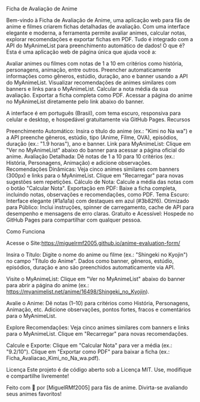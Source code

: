 Ficha de Avaliação de Anime
 
Bem-vindo à Ficha de Avaliação de Anime, uma aplicação web para fãs de anime e filmes criarem fichas detalhadas de avaliação. Com uma interface elegante e moderna, a ferramenta permite avaliar animes, calcular notas, explorar recomendações e exportar fichas em PDF. Tudo é integrado com a API do MyAnimeList para preenchimento automático de dados!
O que é?
Esta é uma aplicação web de página única que ajuda você a:

Avaliar animes ou filmes com notas de 1 a 10 em critérios como história, personagens, animação, entre outros.
Preencher automaticamente informações como gêneros, estúdio, duração, ano e banner usando a API do MyAnimeList.
Visualizar recomendações de animes similares com banners e links para o MyAnimeList.
Calcular a nota média da sua avaliação.
Exportar a ficha completa como PDF.
Acessar a página do anime no MyAnimeList diretamente pelo link abaixo do banner.

A interface é em português (Brasil), com tema escuro, responsiva para celular e desktop, e hospedável gratuitamente via GitHub Pages.
Recursos

Preenchimento Automático: Insira o título do anime (ex.: "Kimi no Na wa") e a API preenche gêneros, estúdio, tipo (Anime, Filme, OVA), episódios, duração (ex.: "1.9 horas"), ano e banner.
Link para MyAnimeList: Clique em "Ver no MyAnimeList" abaixo do banner para acessar a página oficial do anime.
Avaliação Detalhada: Dê notas de 1 a 10 para 10 critérios (ex.: História, Personagens, Animação) e adicione observações.
Recomendações Dinâmicas: Veja cinco animes similares com banners (300px) e links para o MyAnimeList. Clique em "Recarregar" para novas sugestões sem repetições.
Cálculo de Nota: Calcule a média das notas com o botão "Calcular Nota".
Exportação em PDF: Baixe a ficha completa, incluindo notas, observações e recomendações, como PDF.
Tema Escuro: Interface elegante (#1a1a1a) com destaques em azul (#3b82f6).
Otimizado para Público: Inclui instruções, spinner de carregamento, cache de API para desempenho e mensagens de erro claras.
Gratuito e Acessível: Hospede no GitHub Pages para compartilhar com qualquer pessoa.

Como Funciona

Acesse o Site:https://miguelrmf2005.github.io/anime-evaluation-form/


Insira o Título:
Digite o nome do anime ou filme (ex.: "Shingeki no Kyojin") no campo "Título do Anime".
Dados como banner, gêneros, estúdio, episódios, duração e ano são preenchidos automaticamente via API.


Visite o MyAnimeList:
Clique em "Ver no MyAnimeList" abaixo do banner para abrir a página do anime (ex.: https://myanimelist.net/anime/16498/Shingeki_no_Kyojin).


Avalie o Anime:
Dê notas (1–10) para critérios como História, Personagens, Animação, etc.
Adicione observações, pontos fortes, fracos e comentários para o MyAnimeList.


Explore Recomendações:
Veja cinco animes similares com banners e links para o MyAnimeList.
Clique em "Recarregar" para novas recomendações.


Calcule e Exporte:
Clique em "Calcular Nota" para ver a média (ex.: "9.2/10").
Clique em "Exportar como PDF" para baixar a ficha (ex.: Ficha_Avaliacao_Kimi_no_Na_wa.pdf).


Licença
Este projeto é de código aberto sob a Licença MIT. Use, modifique e compartilhe livremente!

Feito com 💙 por [MiguelRMf2005] para fãs de anime. Divirta-se avaliando seus animes favoritos!
